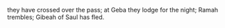 they have crossed over the pass; at Geba they lodge for the night; Ramah trembles; Gibeah of Saul has fled.

